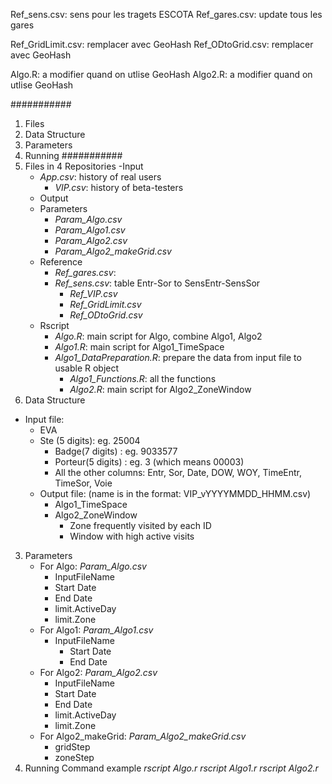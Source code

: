 Ref_sens.csv: sens pour les tragets ESCOTA
Ref_gares.csv: update tous les gares

Ref_GridLimit.csv: remplacer avec GeoHash
Ref_ODtoGrid.csv: remplacer avec GeoHash

Algo.R: a modifier quand on utlise GeoHash
Algo2.R: a modifier quand on utlise GeoHash

###########
1. Files
2. Data Structure
3. Parameters
4. Running
###########
1. Files in 4 Repositories
  -Input
	  - *App.csv*: history of real users
		- *VIP.csv*: history of beta-testers
	- Output
	- Parameters
		- *Param_Algo.csv*
		- *Param_Algo1.csv*
		- *Param_Algo2.csv*
		- *Param_Algo2_makeGrid.csv*
	- Reference
		- *Ref_gares.csv*: 
	  - *Ref_sens.csv*: table Entr-Sor to SensEntr-SensSor
		- *Ref_VIP.csv*
		- *Ref_GridLimit.csv*
		- *Ref_ODtoGrid.csv*
	- Rscript
		-	*Algo.R*: main script for Algo, combine Algo1, Algo2
		-	*Algo1.R*: main script for Algo1_TimeSpace
	  - *Algo1_DataPreparation.R*: prepare the data from input file to usable R object
		-	*Algo1_Functions.R*: all the functions
		-	*Algo2.R*: main script for Algo2_ZoneWindow
2. Data Structure
  - Input file:
	  - EVA
	  - Ste (5 digits): eg. 25004
		- Badge(7 digits) : eg. 9033577
		- Porteur(5 digits) : eg. 3 (which means 00003)
		- All the other columns: Entr, Sor, Date, DOW, WOY, TimeEntr, TimeSor, Voie
	- Output file: (name is in the format: VIP_vYYYYMMDD_HHMM.csv)
		- Algo1_TimeSpace
		- Algo2_ZoneWindow
			- Zone frequently visited by each ID
			- Window with high active visits
3. Parameters
	- For Algo: *Param_Algo.csv*
		- InputFileName
		- Start Date
		- End Date 
		- limit.ActiveDay
		- limit.Zone
	- For Algo1: *Param_Algo1.csv*
	  - InputFileName
		- Start Date
		- End Date
	- For Algo2: *Param_Algo2.csv*
		- InputFileName
		- Start Date
		- End Date 
		- limit.ActiveDay
		- limit.Zone
	- For Algo2_makeGrid: *Param_Algo2_makeGrid.csv*
		- gridStep
		- zoneStep
4. Running Command example
	*rscript Algo.r*
	*rscript Algo1.r*
	*rscript Algo2.r*
